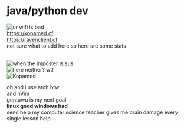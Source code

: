 # java/python dev
<img src="https://komarev.com/ghpvc/?username=Kopamed&color=0CCCCC" alt="ur wifi is bad"><br>
https://kopamed.cf <br>
https://ravenclient.cf<br>
not sure what to add here so here are some stats<br><br>

<img src="https://github-readme-stats.vercel.app/api?username=Kopamed&show_icons=true&theme=radical" alt="when the imposter is sus"><br>
<img src="https://github-readme-stats.vercel.app/api/top-langs/?username=Kopamed&layout=compact&theme=radical" alt="here neither? wtf"><br>
<img src="https://github-readme-streak-stats.herokuapp.com/?user=Kopamed" alt="Kopamed"><br>

oh and i use arch btw<br>
and nVim<br>
<d>gentuwu is my next goal</d><br>
<b>linux good windows bad</b>
<br>
send help my computer science teacher gives me brain damage every single lesson help
<!-- home-made memes be like https://imgflip.com/i/54c7r9 lmao -->
